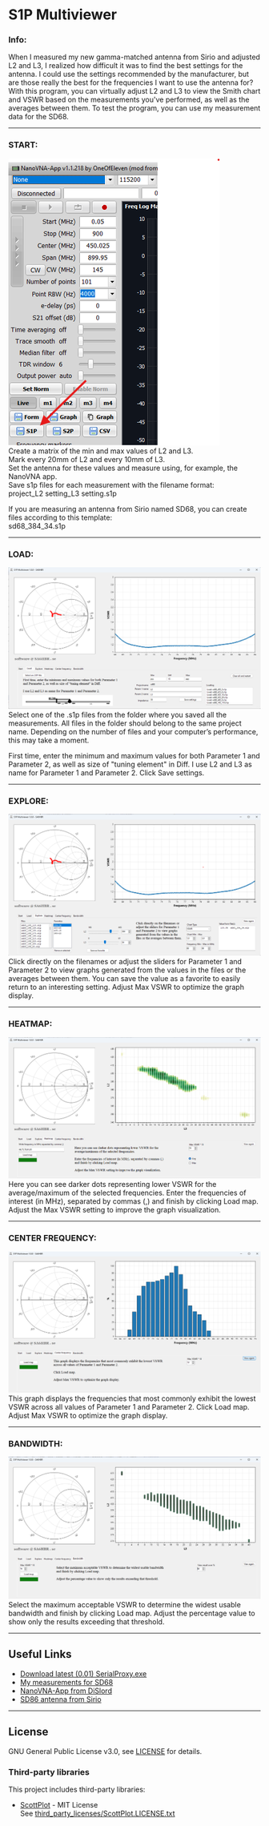 # S1P Multiviewer

### Info:  

When I measured my new gamma-matched antenna from Sirio and adjusted L2 and L3, I realized how difficult it was to find the best settings for the antenna. I could use the settings recommended by the manufacturer, but are those really the best for the frequencies I want to use the antenna for?
With this program, you can virtually adjust L2 and L3 to view the Smith chart and VSWR based on the measurements you've performed, as well as the averages between them.
To test the program, you can use my measurement data for the SD68.

---

### START:  

![](https://github.com/SA6HBR/S1P-Multiviewer/blob/main/image/NanoVNA-app.png)  
Create a matrix of the min and max values of L2 and L3.  
Mark every 20mm of L2 and every 10mm of L3.  
Set the antenna for these values and measure using, for example, the NanoVNA app.  
Save s1p files for each measurement with the filename format:  
project_L2 setting_L3 setting.s1p  

If you are measuring an antenna from Sirio named SD68, you can create files according to this template:  
sd68_384_34.s1p  
  
---

### LOAD:

![](https://github.com/SA6HBR/S1P-Multiviewer/blob/main/image/Load.png)  
Select one of the .s1p files from the folder where you saved all the measurements.
All files in the folder should belong to the same project name.
Depending on the number of files and your computer’s performance, this may take a moment.

First time, enter the minimum and maximum values for both Parameter 1 and Parameter 2, as well as size of "tuning element" in Diff.
I use L2 and L3 as name for Parameter 1 and Parameter 2.
Click Save settings.

---

### EXPLORE:

![](https://github.com/SA6HBR/S1P-Multiviewer/blob/main/image/Explore.png)  
Click directly on the filenames or adjust the sliders for Parameter 1 and Parameter 2 to view graphs generated from the values in the files or the averages between them.
You can save the value as a favorite to easily return to an interesting setting.
Adjust Max VSWR to optimize the graph display.

---

### HEATMAP:

![](https://github.com/SA6HBR/S1P-Multiviewer/blob/main/image/Heatmap.png)  
Here you can see darker dots representing lower VSWR for the average/maximum of the selected frequencies.
Enter the frequencies of interest (in MHz), separated by commas (,) and finish by clicking Load map.
Adjust the Max VSWR setting to improve the graph visualization.

---

### CENTER FREQUENCY:

![](https://github.com/SA6HBR/S1P-Multiviewer/blob/main/image/CenterFrequency.png)  
This graph displays the frequencies that most commonly exhibit the lowest VSWR across all values of Parameter 1 and Parameter 2.
Click Load map.
Adjust Max VSWR to optimize the graph display.

---

### BANDWIDTH:  

![](https://github.com/SA6HBR/S1P-Multiviewer/blob/main/image/Bandwith.png)  
Select the maximum acceptable VSWR to determine the widest usable bandwidth and finish by clicking Load map.
Adjust the percentage value to show only the results exceeding that threshold.

---

## Useful Links

* [Download latest (0.01) SerialProxy.exe](https://github.com/SA6HBR/SerialProxy/releases/download/0.01/SerialProxy.exe)
* [My measurements for SD68](https://github.com/SA6HBR/SerialProxy/releases/download/0.01/SerialProxy.exe)
* [NanoVNA-App from DiSlord](https://github.com/DiSlord/NanoVNA-App/blob/main/Win32/Release/NanoVNA-App.exe)
* [SD86 antenna from Sirio](https://www.sirioantenne.it/en/products/vhf/sd-68-sd-78)

---


## License

GNU General Public License v3.0, see [LICENSE](https://github.com/SA6HBR/S1P-Multiviewer/blob/main/LICENSE) for details.

### Third-party libraries

This project includes third-party libraries:

- [ScottPlot](https://scottplot.net/) - MIT License  
  See [third_party_licenses/ScottPlot.LICENSE.txt](./third_party_licenses/ScottPlot.LICENSE.txt)


